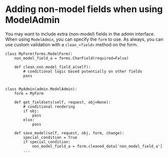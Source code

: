 # Adding non-model fields when using ModelAdmin

You may want to include extra (non-model) fields in the admin interface. When using `ModelAdmin`, you can specify the `form` to use. As always, you can use custom validation with a `clean_<field>` method on the form. 

```
class MyForm(forms.ModelForm):
    non_model_field_a = forms.CharField(required=False)

    def clean_non_model_field_a(self):
        # conditional logic based potentially on other fields
        pass


class MyAdmin(admin.ModelAdmin):
    form = MyForm

    def get_fieldsets(self, request, obj=None):
        # conditional rendering
        if obj:
            pass
        else:
            pass

    def save_model(self, request, obj, form, change):
        special_condition = True
        if special_condition:
            non_model_field_a = form.cleaned_data['non_model_field_a']
        ...
```